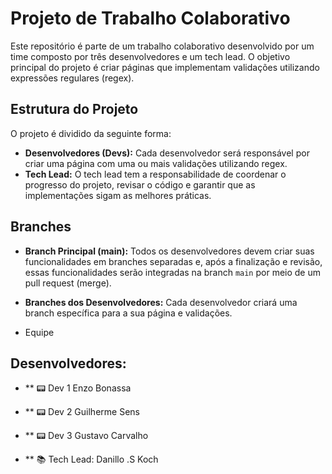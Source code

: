 # Projeto de Trabalho Colaborativo

Este repositório é parte de um trabalho colaborativo desenvolvido por um time composto por três desenvolvedores e um tech lead. O objetivo principal do projeto é criar páginas que implementam validações utilizando expressões regulares (regex).

## Estrutura do Projeto

O projeto é dividido da seguinte forma:

- **Desenvolvedores (Devs):** Cada desenvolvedor será responsável por criar uma página com uma ou mais validações utilizando regex.
- **Tech Lead:** O tech lead tem a responsabilidade de coordenar o progresso do projeto, revisar o código e garantir que as implementações sigam as melhores práticas.

## Branches

- **Branch Principal (main):** Todos os desenvolvedores devem criar suas funcionalidades em branches separadas e, após a finalização e revisão, essas funcionalidades serão integradas na branch `main` por meio de um pull request (merge).
- **Branches dos Desenvolvedores:** Cada desenvolvedor criará uma branch específica para a sua página e validações.

- Equipe

## Desenvolvedores:

- ** 📟 Dev 1 Enzo Bonassa

- ** 📟 Dev 2 Guilherme Sens

- ** 📟 Dev 3 Gustavo Carvalho

- ** 📚 Tech Lead: Danillo .S Koch
